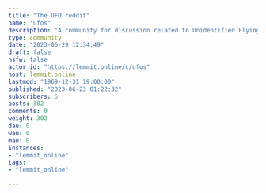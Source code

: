 ```yaml
---
title: "The UFO reddit" 
name: "ufos"
description: "A community for discussion related to Unidentified Flying Objects. Share your sightings, experiences, news, and investigations. We aim to elevate..."
type: community
date: "2023-06-29 12:34:49"
draft: false
nsfw: false
actor_id: "https://lemmit.online/c/ufos"
host: lemmit.online
lastmod: "1969-12-31 19:00:00"
published: "2023-06-23 01:22:32"
subscribers: 6
posts: 302
comments: 0
weight: 302
dau: 0
wau: 0
mau: 0
instances:
- "lemmit_online"
tags: 
- "lemmit_online"

---
```

